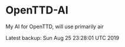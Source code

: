 # OpenTTD-AI
My AI for OpenTTD, will use primarily air

Latest backup: Sun Aug 25 23:28:01 UTC 2019
